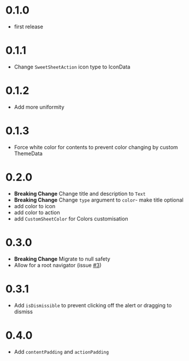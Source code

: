 # 0.1.0

- first release
  
# 0.1.1

- Change `SweetSheetAction` icon type to IconData

# 0.1.2

- Add more uniformity

# 0.1.3

- Force white color for contents to prevent color changing by custom ThemeData

# 0.2.0

- **Breaking Change** Change title and description to `Text`
- **Breaking Change** Change `type` argument to `color`- make title optional
- add color to icon
- add color to action
- add `CustomSheetColor` for Colors customisation
  
# 0.3.0

- **Breaking Change** Migrate to null safety
- Allow for a root navigator (issue [#3](https://github.com/CorneilleEdi/sweetsheet/issues/3))

# 0.3.1

- Add `isDismissible` to prevent clicking off the alert or dragging to dismiss

# 0.4.0

- Add `contentPadding` and `actionPadding`
